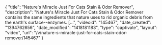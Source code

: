 {
    "title": "Nature's Miracle Just For Cats Stain & Odor Remover",
    "description": "Nature's Miracle Just For Cats Stain & Odor Remover contains the same ingredients that nature uses to rid organic debris from the earth's surface--enzymes. [...",
    "videoid": "145467",
    "date_created": "1394762656",
    "date_modified": "1418181183",
    "type": "captivate",
    "layout": "video",
    "url": "\/v\/nature-s-miracle-just-for-cats-stain-odor-remover\/145467"
}